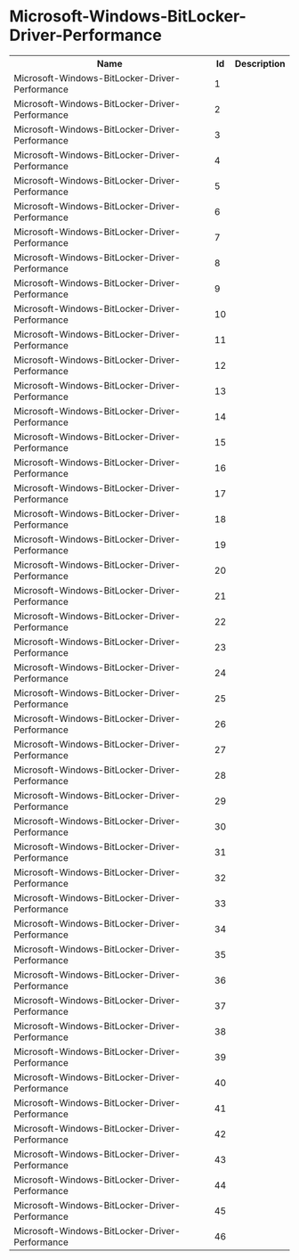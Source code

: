 # Microsoft-Windows-BitLocker-Driver-Performance

<table>
<colgroup><col/><col/><col/></colgroup>
<tr><th>Name</th><th>Id</th><th>Description</th></tr>
<tr><td>Microsoft-Windows-BitLocker-Driver-Performance</td><td>1</td><td></td></tr>
<tr><td>Microsoft-Windows-BitLocker-Driver-Performance</td><td>2</td><td></td></tr>
<tr><td>Microsoft-Windows-BitLocker-Driver-Performance</td><td>3</td><td></td></tr>
<tr><td>Microsoft-Windows-BitLocker-Driver-Performance</td><td>4</td><td></td></tr>
<tr><td>Microsoft-Windows-BitLocker-Driver-Performance</td><td>5</td><td></td></tr>
<tr><td>Microsoft-Windows-BitLocker-Driver-Performance</td><td>6</td><td></td></tr>
<tr><td>Microsoft-Windows-BitLocker-Driver-Performance</td><td>7</td><td></td></tr>
<tr><td>Microsoft-Windows-BitLocker-Driver-Performance</td><td>8</td><td></td></tr>
<tr><td>Microsoft-Windows-BitLocker-Driver-Performance</td><td>9</td><td></td></tr>
<tr><td>Microsoft-Windows-BitLocker-Driver-Performance</td><td>10</td><td></td></tr>
<tr><td>Microsoft-Windows-BitLocker-Driver-Performance</td><td>11</td><td></td></tr>
<tr><td>Microsoft-Windows-BitLocker-Driver-Performance</td><td>12</td><td></td></tr>
<tr><td>Microsoft-Windows-BitLocker-Driver-Performance</td><td>13</td><td></td></tr>
<tr><td>Microsoft-Windows-BitLocker-Driver-Performance</td><td>14</td><td></td></tr>
<tr><td>Microsoft-Windows-BitLocker-Driver-Performance</td><td>15</td><td></td></tr>
<tr><td>Microsoft-Windows-BitLocker-Driver-Performance</td><td>16</td><td></td></tr>
<tr><td>Microsoft-Windows-BitLocker-Driver-Performance</td><td>17</td><td></td></tr>
<tr><td>Microsoft-Windows-BitLocker-Driver-Performance</td><td>18</td><td></td></tr>
<tr><td>Microsoft-Windows-BitLocker-Driver-Performance</td><td>19</td><td></td></tr>
<tr><td>Microsoft-Windows-BitLocker-Driver-Performance</td><td>20</td><td></td></tr>
<tr><td>Microsoft-Windows-BitLocker-Driver-Performance</td><td>21</td><td></td></tr>
<tr><td>Microsoft-Windows-BitLocker-Driver-Performance</td><td>22</td><td></td></tr>
<tr><td>Microsoft-Windows-BitLocker-Driver-Performance</td><td>23</td><td></td></tr>
<tr><td>Microsoft-Windows-BitLocker-Driver-Performance</td><td>24</td><td></td></tr>
<tr><td>Microsoft-Windows-BitLocker-Driver-Performance</td><td>25</td><td></td></tr>
<tr><td>Microsoft-Windows-BitLocker-Driver-Performance</td><td>26</td><td></td></tr>
<tr><td>Microsoft-Windows-BitLocker-Driver-Performance</td><td>27</td><td></td></tr>
<tr><td>Microsoft-Windows-BitLocker-Driver-Performance</td><td>28</td><td></td></tr>
<tr><td>Microsoft-Windows-BitLocker-Driver-Performance</td><td>29</td><td></td></tr>
<tr><td>Microsoft-Windows-BitLocker-Driver-Performance</td><td>30</td><td></td></tr>
<tr><td>Microsoft-Windows-BitLocker-Driver-Performance</td><td>31</td><td></td></tr>
<tr><td>Microsoft-Windows-BitLocker-Driver-Performance</td><td>32</td><td></td></tr>
<tr><td>Microsoft-Windows-BitLocker-Driver-Performance</td><td>33</td><td></td></tr>
<tr><td>Microsoft-Windows-BitLocker-Driver-Performance</td><td>34</td><td></td></tr>
<tr><td>Microsoft-Windows-BitLocker-Driver-Performance</td><td>35</td><td></td></tr>
<tr><td>Microsoft-Windows-BitLocker-Driver-Performance</td><td>36</td><td></td></tr>
<tr><td>Microsoft-Windows-BitLocker-Driver-Performance</td><td>37</td><td></td></tr>
<tr><td>Microsoft-Windows-BitLocker-Driver-Performance</td><td>38</td><td></td></tr>
<tr><td>Microsoft-Windows-BitLocker-Driver-Performance</td><td>39</td><td></td></tr>
<tr><td>Microsoft-Windows-BitLocker-Driver-Performance</td><td>40</td><td></td></tr>
<tr><td>Microsoft-Windows-BitLocker-Driver-Performance</td><td>41</td><td></td></tr>
<tr><td>Microsoft-Windows-BitLocker-Driver-Performance</td><td>42</td><td></td></tr>
<tr><td>Microsoft-Windows-BitLocker-Driver-Performance</td><td>43</td><td></td></tr>
<tr><td>Microsoft-Windows-BitLocker-Driver-Performance</td><td>44</td><td></td></tr>
<tr><td>Microsoft-Windows-BitLocker-Driver-Performance</td><td>45</td><td></td></tr>
<tr><td>Microsoft-Windows-BitLocker-Driver-Performance</td><td>46</td><td></td></tr>
</table>
